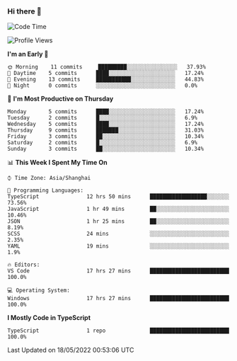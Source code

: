 ### Hi there 👋

<!--
**waynelwz/waynelwz** is a ✨ _special_ ✨ repository because its `README.md` (this file) appears on your GitHub profile.

Here are some ideas to get you started:

- 🔭 I’m currently working on ...
- 🌱 I’m currently learning ...
- 👯 I’m looking to collaborate on ...
- 🤔 I’m looking for help with ...
- 💬 Ask me about ...
- 📫 How to reach me: ...
- 😄 Pronouns: ...
- ⚡ Fun fact: ...
-->

<!--START_SECTION:waka-->
![Code Time](http://img.shields.io/badge/Code%20Time-0%20secs-blue)

![Profile Views](http://img.shields.io/badge/Profile%20Views-36-blue)

**I'm an Early 🐤** 

```text
🌞 Morning    11 commits     █████████░░░░░░░░░░░░░░░░   37.93% 
🌆 Daytime    5 commits      ████░░░░░░░░░░░░░░░░░░░░░   17.24% 
🌃 Evening    13 commits     ███████████░░░░░░░░░░░░░░   44.83% 
🌙 Night      0 commits      ░░░░░░░░░░░░░░░░░░░░░░░░░   0.0%

```
📅 **I'm Most Productive on Thursday** 

```text
Monday       5 commits      ████░░░░░░░░░░░░░░░░░░░░░   17.24% 
Tuesday      2 commits      █░░░░░░░░░░░░░░░░░░░░░░░░   6.9% 
Wednesday    5 commits      ████░░░░░░░░░░░░░░░░░░░░░   17.24% 
Thursday     9 commits      ███████░░░░░░░░░░░░░░░░░░   31.03% 
Friday       3 commits      ██░░░░░░░░░░░░░░░░░░░░░░░   10.34% 
Saturday     2 commits      █░░░░░░░░░░░░░░░░░░░░░░░░   6.9% 
Sunday       3 commits      ██░░░░░░░░░░░░░░░░░░░░░░░   10.34%

```


📊 **This Week I Spent My Time On** 

```text
⌚︎ Time Zone: Asia/Shanghai

💬 Programming Languages: 
TypeScript               12 hrs 50 mins      ██████████████████░░░░░░░   73.56% 
JavaScript               1 hr 49 mins        ██░░░░░░░░░░░░░░░░░░░░░░░   10.46% 
JSON                     1 hr 25 mins        ██░░░░░░░░░░░░░░░░░░░░░░░   8.19% 
SCSS                     24 mins             ░░░░░░░░░░░░░░░░░░░░░░░░░   2.35% 
YAML                     19 mins             ░░░░░░░░░░░░░░░░░░░░░░░░░   1.9%

🔥 Editors: 
VS Code                  17 hrs 27 mins      █████████████████████████   100.0%

💻 Operating System: 
Windows                  17 hrs 27 mins      █████████████████████████   100.0%

```

**I Mostly Code in TypeScript** 

```text
TypeScript               1 repo              █████████████████████████   100.0%

```



 Last Updated on 18/05/2022 00:53:06 UTC
<!--END_SECTION:waka-->
